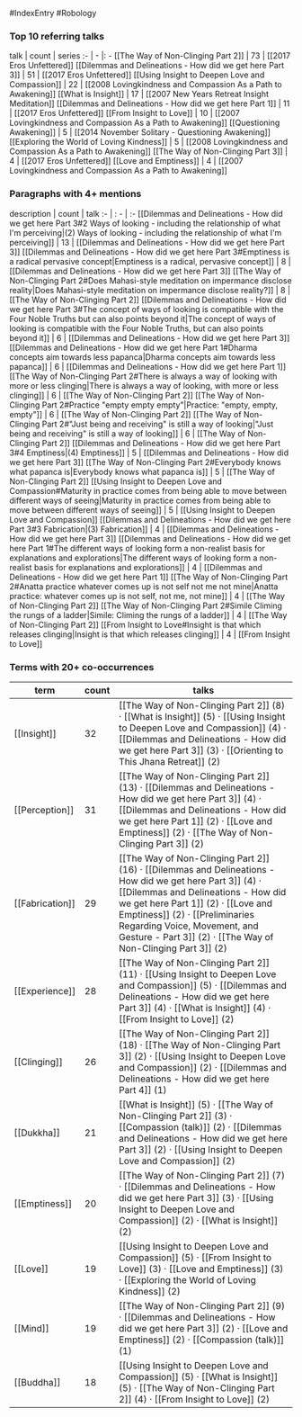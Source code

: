 #IndexEntry #Robology

### Top 10 referring talks
talk | count | series
:- | - |: -
[[The Way of Non-Clinging Part 2]] | 73 | [[2017 Eros Unfettered]]
[[Dilemmas and Delineations - How did we get here Part 3]] | 51 | [[2017 Eros Unfettered]]
[[Using Insight to Deepen Love and Compassion]] | 22 | [[2008 Lovingkindness and Compassion As a Path to Awakening]]
[[What is Insight]] | 17 | [[2007 New Years Retreat Insight Meditation]]
[[Dilemmas and Delineations - How did we get here Part 1]] | 11 | [[2017 Eros Unfettered]]
[[From Insight to Love]] | 10 | [[2007 Lovingkindness and Compassion As a Path to Awakening]]
[[Questioning Awakening]] | 5 | [[2014 November Solitary - Questioning Awakening]]
[[Exploring the World of Loving Kindness]] | 5 | [[2008 Lovingkindness and Compassion As a Path to Awakening]]
[[The Way of Non-Clinging Part 3]] | 4 | [[2017 Eros Unfettered]]
[[Love and Emptiness]] | 4 | [[2007 Lovingkindness and Compassion As a Path to Awakening]]

### Paragraphs with 4+ mentions
description | count | talk
:- | : - | :-
[[Dilemmas and Delineations - How did we get here Part 3#2 Ways of looking - including the relationship of what I'm perceiving\|(2) Ways of looking - including the relationship of what I'm perceiving]] | 13 | [[Dilemmas and Delineations - How did we get here Part 3]]
[[Dilemmas and Delineations - How did we get here Part 3#Emptiness is a radical pervasive concept\|Emptiness is a radical, pervasive concept]] | 8 | [[Dilemmas and Delineations - How did we get here Part 3]]
[[The Way of Non-Clinging Part 2#Does Mahasi-style meditation on impermance disclose reality\|Does Mahasi-style meditation on impermance disclose reality?]] | 8 | [[The Way of Non-Clinging Part 2]]
[[Dilemmas and Delineations - How did we get here Part 3#The concept of ways of looking is compatible with the Four Noble Truths but can also points beyond it\|The concept of ways of looking is compatible with the Four Noble Truths, but can also points beyond it]] | 6 | [[Dilemmas and Delineations - How did we get here Part 3]]
[[Dilemmas and Delineations - How did we get here Part 1#Dharma concepts aim towards less papanca\|Dharma concepts aim towards less papanca]] | 6 | [[Dilemmas and Delineations - How did we get here Part 1]]
[[The Way of Non-Clinging Part 2#There is always a way of looking with more or less clinging\|There is always a way of looking, with more or less clinging]] | 6 | [[The Way of Non-Clinging Part 2]]
[[The Way of Non-Clinging Part 2#Practice "empty empty empty"\|Practice: "empty, empty, empty"]] | 6 | [[The Way of Non-Clinging Part 2]]
[[The Way of Non-Clinging Part 2#"Just being and receiving" is still a way of looking\|"Just being and receiving" is still a way of looking]] | 6 | [[The Way of Non-Clinging Part 2]]
[[Dilemmas and Delineations - How did we get here Part 3#4 Emptiness\|(4) Emptiness]] | 5 | [[Dilemmas and Delineations - How did we get here Part 3]]
[[The Way of Non-Clinging Part 2#Everybody knows what papanca is\|Everybody knows what papanca is]] | 5 | [[The Way of Non-Clinging Part 2]]
[[Using Insight to Deepen Love and Compassion#Maturity in practice comes from being able to move between different ways of seeing\|Maturity in practice comes from being able to move between different ways of seeing]] | 5 | [[Using Insight to Deepen Love and Compassion]]
[[Dilemmas and Delineations - How did we get here Part 3#3 Fabrication\|(3) Fabrication]] | 4 | [[Dilemmas and Delineations - How did we get here Part 3]]
[[Dilemmas and Delineations - How did we get here Part 1#The different ways of looking form a non-realist basis for explanations and explorations\|The different ways of looking form a non-realist basis for explanations and explorations]] | 4 | [[Dilemmas and Delineations - How did we get here Part 1]]
[[The Way of Non-Clinging Part 2#Anatta practice whatever comes up is not self not me not mine\|Anatta practice: whatever comes up is not self, not me, not mine]] | 4 | [[The Way of Non-Clinging Part 2]]
[[The Way of Non-Clinging Part 2#Simile Climing the rungs of a ladder\|Simile: Climing the rungs of a ladder]] | 4 | [[The Way of Non-Clinging Part 2]]
[[From Insight to Love#Insight is that which releases clinging\|Insight is that which releases clinging]] | 4 | [[From Insight to Love]]

### Terms with 20+ co-occurrences
term | count | talks
-|-|-
[[Insight]] | 32 | <span class="counts">[[The Way of Non-Clinging Part 2]] (8) · [[What is Insight]] (5) · [[Using Insight to Deepen Love and Compassion]] (4) · [[Dilemmas and Delineations - How did we get here Part 3]] (3) · [[Orienting to This Jhana Retreat]] (2)</span> 
[[Perception]] | 31 | <span class="counts">[[The Way of Non-Clinging Part 2]] (13) · [[Dilemmas and Delineations - How did we get here Part 3]] (4) · [[Dilemmas and Delineations - How did we get here Part 1]] (2) · [[Love and Emptiness]] (2) · [[The Way of Non-Clinging Part 3]] (2)</span> 
[[Fabrication]] | 29 | <span class="counts">[[The Way of Non-Clinging Part 2]] (16) · [[Dilemmas and Delineations - How did we get here Part 3]] (4) · [[Dilemmas and Delineations - How did we get here Part 1]] (2) · [[Love and Emptiness]] (2) · [[Preliminaries Regarding Voice, Movement, and Gesture - Part 3]] (2) · [[The Way of Non-Clinging Part 3]] (2)</span> 
[[Experience]] | 28 | <span class="counts">[[The Way of Non-Clinging Part 2]] (11) · [[Using Insight to Deepen Love and Compassion]] (5) · [[Dilemmas and Delineations - How did we get here Part 3]] (4) · [[What is Insight]] (4) · [[From Insight to Love]] (2)</span> 
[[Clinging]] | 26 | <span class="counts">[[The Way of Non-Clinging Part 2]] (18) · [[The Way of Non-Clinging Part 3]] (2) · [[Using Insight to Deepen Love and Compassion]] (2) · [[Dilemmas and Delineations - How did we get here Part 4]] (1)</span> 
[[Dukkha]] | 21 | <span class="counts">[[What is Insight]] (5) · [[The Way of Non-Clinging Part 2]] (3) · [[Compassion (talk)]] (2) · [[Dilemmas and Delineations - How did we get here Part 3]] (2) · [[Using Insight to Deepen Love and Compassion]] (2)</span> 
[[Emptiness]] | 20 | <span class="counts">[[The Way of Non-Clinging Part 2]] (7) · [[Dilemmas and Delineations - How did we get here Part 3]] (3) · [[Using Insight to Deepen Love and Compassion]] (2) · [[What is Insight]] (2)</span> 
[[Love]] | 19 | <span class="counts">[[Using Insight to Deepen Love and Compassion]] (5) · [[From Insight to Love]] (3) · [[Love and Emptiness]] (3) · [[Exploring the World of Loving Kindness]] (2)</span> 
[[Mind]] | 19 | <span class="counts">[[The Way of Non-Clinging Part 2]] (9) · [[Dilemmas and Delineations - How did we get here Part 3]] (2) · [[Love and Emptiness]] (2) · [[Compassion (talk)]] (1)</span> 
[[Buddha]] | 18 | <span class="counts">[[Using Insight to Deepen Love and Compassion]] (5) · [[What is Insight]] (5) · [[The Way of Non-Clinging Part 2]] (4) · [[From Insight to Love]] (2)</span> 

